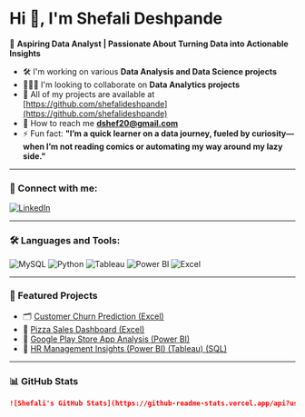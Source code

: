 # Hi 👋, I'm Shefali Deshpande

🎯 **Aspiring Data Analyst | Passionate About Turning Data into Actionable Insights**

- 🛠️ I'm working on various **Data Analysis and Data Science projects**
- 🧑‍🤝‍🧑 I'm looking to collaborate on **Data Analytics projects**
- 📁 All of my projects are available at [https://github.com/shefalideshpande](https://github.com/shefalideshpande)
- 📧 How to reach me **dshef20@gmail.com**
- ⚡ Fun fact: **"I’m a quick learner on a data journey, fueled by curiosity—when I’m not reading comics or automating my way around my lazy side."**

---

### 📩 Connect with me:

[![LinkedIn](https://img.shields.io/badge/-LinkedIn-blue?style=flat-square&logo=Linkedin&logoColor=white)](www.linkedin.com/in/shefali-deshpande)

---

### 🛠 Languages and Tools:

![MySQL](https://img.shields.io/badge/-MySQL-005C84?style=flat-square&logo=MySQL&logoColor=white)
![Python](https://img.shields.io/badge/-Python-3776AB?style=flat-square&logo=Python&logoColor=white)
![Tableau](https://img.shields.io/badge/-Tableau-E97627?style=flat-square&logo=Tableau&logoColor=white)
![Power BI](https://img.shields.io/badge/-PowerBI-F2C811?style=flat-square&logo=Power-BI&logoColor=black)
![Excel](https://img.shields.io/badge/-Excel-217346?style=flat-square&logo=Microsoft-Excel&logoColor=white)

---

### 📌 Featured Projects

- 🗂 [Customer Churn Prediction (Excel)](#)
- 🍕 [Pizza Sales Dashboard (Excel)](#)
- 📱 [Google Play Store App Analysis (Power BI)](#)
- 👥 [HR Management Insights (Power BI) (Tableau) (SQL)](#)

---

### 📊 GitHub Stats

```markdown
![Shefali's GitHub Stats](https://github-readme-stats.vercel.app/api?username=shefalideshpande&show_icons=true&theme=tokyonight)
